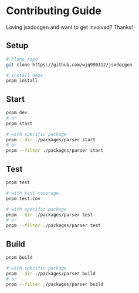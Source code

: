 # Contributing Guide

Loving jsxdocgen and want to get involved? Thanks!

## Setup

```bash
# clone repo
git clone https://github.com/wjq990112/jsxdocgen

# install deps
pnpm install
```

## Start

```bash
pnpm dev
# or
pnpm start

# with specific package
pnpm --dir ./packages/parser start
# or
pnpm --filter ./packages/parser start
```

## Test

```bash
pnpm test

# with test coverage
pnpm test:cov

# with specific package
pnpm --dir ./packages/parser test
# or
pnpm --filter ./packages/parser test
```

## Build

```bash
pnpm build

# with specific package
pnpm --dir ./packages/parser build
# or
pnpm --filter ./packages/parser build
```
